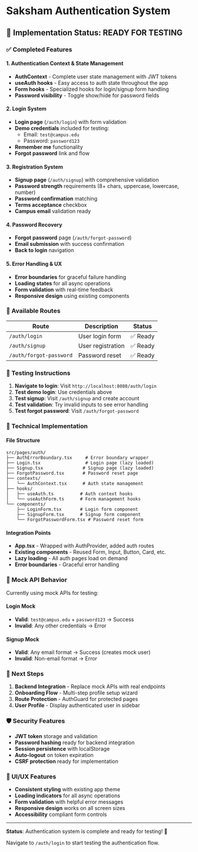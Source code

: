 # Saksham Authentication System

## 🎉 Implementation Status: READY FOR TESTING

### ✅ Completed Features

#### 1. **Authentication Context & State Management**
- **AuthContext** - Complete user state management with JWT tokens
- **useAuth hooks** - Easy access to auth state throughout the app
- **Form hooks** - Specialized hooks for login/signup form handling
- **Password visibility** - Toggle show/hide for password fields

#### 2. **Login System**
- **Login page** (`/auth/login`) with form validation
- **Demo credentials** included for testing:
  - Email: `test@campus.edu`
  - Password: `password123`
- **Remember me** functionality
- **Forgot password** link and flow

#### 3. **Registration System**
- **Signup page** (`/auth/signup`) with comprehensive validation
- **Password strength** requirements (8+ chars, uppercase, lowercase, number)
- **Password confirmation** matching
- **Terms acceptance** checkbox
- **Campus email** validation ready

#### 4. **Password Recovery**
- **Forgot password** page (`/auth/forgot-password`)
- **Email submission** with success confirmation
- **Back to login** navigation

#### 5. **Error Handling & UX**
- **Error boundaries** for graceful failure handling
- **Loading states** for all async operations
- **Form validation** with real-time feedback
- **Responsive design** using existing components

### 🚀 Available Routes

| Route | Description | Status |
|-------|-------------|--------|
| `/auth/login` | User login form | ✅ Ready |
| `/auth/signup` | User registration | ✅ Ready |
| `/auth/forgot-password` | Password reset | ✅ Ready |

### 🧪 Testing Instructions

1. **Navigate to login**: Visit `http://localhost:8080/auth/login`
2. **Test demo login**: Use credentials above
3. **Test signup**: Visit `/auth/signup` and create account
4. **Test validation**: Try invalid inputs to see error handling
5. **Test forgot password**: Visit `/auth/forgot-password`

### 🔧 Technical Implementation

#### File Structure
```
src/pages/auth/
├── AuthErrorBoundary.tsx     # Error boundary wrapper
├── Login.tsx                 # Login page (lazy loaded)
├── Signup.tsx               # Signup page (lazy loaded)  
├── ForgotPassword.tsx       # Password reset page
├── contexts/
│   └── AuthContext.tsx      # Auth state management
├── hooks/
│   ├── useAuth.ts          # Auth context hooks
│   └── useAuthForm.ts      # Form management hooks
└── components/
    ├── LoginForm.tsx       # Login form component
    ├── SignupForm.tsx      # Signup form component
    └── ForgotPasswordForm.tsx # Password reset form
```

#### Integration Points
- **App.tsx** - Wrapped with AuthProvider, added auth routes
- **Existing components** - Reused Form, Input, Button, Card, etc.
- **Lazy loading** - All auth pages load on demand
- **Error boundaries** - Graceful error handling

### 🔄 Mock API Behavior

Currently using mock APIs for testing:

#### Login Mock
- **Valid**: `test@campus.edu` + `password123` → Success
- **Invalid**: Any other credentials → Error

#### Signup Mock  
- **Valid**: Any email format → Success (creates mock user)
- **Invalid**: Non-email format → Error

### 🎯 Next Steps

1. **Backend Integration** - Replace mock APIs with real endpoints
2. **Onboarding Flow** - Multi-step profile setup wizard
3. **Route Protection** - AuthGuard for protected pages
4. **User Profile** - Display authenticated user in sidebar

### 🛡️ Security Features

- **JWT token** storage and validation
- **Password hashing** ready for backend integration
- **Session persistence** with localStorage
- **Auto-logout** on token expiration
- **CSRF protection** ready for implementation

### 🎨 UI/UX Features

- **Consistent styling** with existing app theme
- **Loading indicators** for all async operations
- **Form validation** with helpful error messages
- **Responsive design** works on all screen sizes
- **Accessibility** compliant form controls

---

**Status**: Authentication system is complete and ready for testing! 🚀

Navigate to `/auth/login` to start testing the authentication flow.
